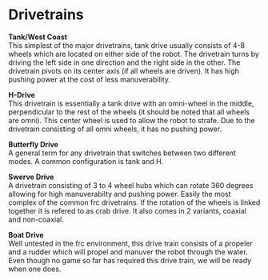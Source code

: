 # Drivetrains

**Tank/West Coast**  
This simplest of the major drivetrains, tank drive usually consists of 4-8 wheels which are located on either side of the robot. The drivetrain turns 
by driving the left side in one direction and the right side in the other. The drivetrain pivots on its center axis (if all wheels are driven). It has high pushing power at the cost of less manuverability.

**H-Drive**  
This drivetrain is essentially a tank drive with an omni-wheel in the middle, perpendicular to the rest of the wheels (it should be noted that all wheels are omni). This center wheel is used to allow the robot to strafe. Due to the drivetrain consisting of all omni wheels, it has no pushing power.

**Butterfly Drive**  
A general term for any drivetrain that switches between two different modes. A common configuration is tank and H.

**Swerve Drive**  
A drivetrain consisting of 3 to 4 wheel hubs which can rotate 360 degrees allowing for high manuverabilty and pushing power. Easily the most complex of the common frc drivetrains. If the rotation of the wheels is linked together it is refered to as crab drive. It also comes in 2 variants, coaxial and non-coaxial.

**Boat Drive**  
Well untested in the frc environment, this drive train consists of a propeler and a rudder which will propel and manuver the robot through the water. Even though no game so far has required this drive train, we will be ready when one does.
